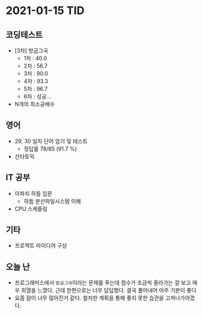 # 2021-01-15 TID

## 코딩테스트

- [3차] 방금그곡
  - 1차 : 40.0
  - 2차 : 56.7
  - 3차 : 90.0
  - 4차 : 93.3
  - 5차 : 96.7
  - 6차 : 성공...
- N개의 최소공배수

## 영어

- 29, 30 일차 단어 암기 및 테스트
  - 정답률 78/85 (91.7 %)
- 산타토익

## IT 공부

- 아파치 하둡 입문
  - 하둡 분산파일시스템 이해
- CPU 스케줄링

## 기타

- 프로젝트 아이디어 구상

## 오늘 난

- 프로그래머스에서 `방금그곡`이라는 문제를 푸는데 점수가 조금씩 올라가는 걸 보고 매우 희열을 느꼈다. 근데 한편으로는 너무 답답했다. 결국 풀어내어 아주 기분이 좋다
- 요즘 잠이 너무 많아진거 같다. 철저한 계획을 통해 좋지 못한 습관을 고쳐나가야겠다.
